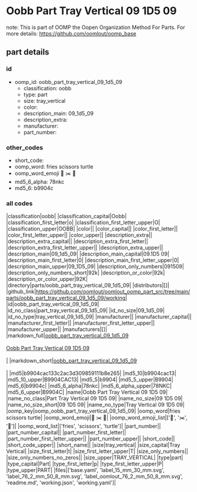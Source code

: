 # Oobb Part Tray Vertical 09 1D5 09  

note: This is part of OOMP the Oopen Organization Method For Parts. For more details: https://github.com/oomlout/oomp_base

##  part details





### id
* oomp_id: oobb_part_tray_vertical_09_1d5_09
  * classification: oobb
  * type: part
  * size: tray_vertical
  * color: 
  * description_main: 09_1d5_09
  * description_extra: 
  * manufacturer: 
  * part_number: 

### other_codes
* short_code: 
* oomp_word: fries scissors turtle
* oomp_word_emoji :fries: :scissors: :turtle:
* md5_6_alpha: 78nkc
* md5_6: b9904c

### all codes 
|classification|oobb|
|classification_capital|Oobb|
|classification_first_letter|o|
|classification_first_letter_upper|O|
|classification_upper|OOBB|
|color||
|color_capital||
|color_first_letter||
|color_first_letter_upper||
|color_upper||
|description_extra||
|description_extra_capital||
|description_extra_first_letter||
|description_extra_first_letter_upper||
|description_extra_upper||
|description_main|09_1d5_09|
|description_main_capital|09.1D5 09|
|description_main_first_letter|0|
|description_main_first_letter_upper|0|
|description_main_upper|09_1D5_09|
|description_only_numbers|091509|
|description_only_numbers_short|92k|
|description_or_color|92k|
|description_or_color_upper|92K|
|directory|parts/oobb_part_tray_vertical_09_1d5_09|
|distributors|[]|
|github_link|https://github.com/oomlout/oomlout_oomp_part_src/tree/main/parts/oobb_part_tray_vertical_09_1d5_09/working|
|id|oobb_part_tray_vertical_09_1d5_09|
|id_no_class|part_tray_vertical_09_1d5_09|
|id_no_size|09_1d5_09|
|id_no_type|tray_vertical_09_1d5_09|
|manufacturer||
|manufacturer_capital||
|manufacturer_first_letter||
|manufacturer_first_letter_upper||
|manufacturer_upper||
|manufacturers|[]|
|markdown_full|[oobb_part_tray_vertical_09_1d5_09](https://github.com/oomlout/oomlout_oomp_part_src/tree/main/parts/oobb_part_tray_vertical_09_1d5_09/working)<br>[](https://github.com/oomlout/oomlout_oomp_part_src/tree/main/parts/oobb_part_tray_vertical_09_1d5_09/working)<br>[Oobb Part Tray Vertical 09 1D5 09](https://github.com/oomlout/oomlout_oomp_part_src/tree/main/parts/oobb_part_tray_vertical_09_1d5_09/working)<br><br>|
|markdown_short|[oobb_part_tray_vertical_09_1d5_09](https://github.com/oomlout/oomlout_oomp_part_src/tree/main/parts/oobb_part_tray_vertical_09_1d5_09/working)<br><br>|
|md5|b9904cac133c2ac3d309859111b8e265|
|md5_10|b9904cac13|
|md5_10_upper|B9904CAC13|
|md5_5|b9904|
|md5_5_upper|B9904|
|md5_6|b9904c|
|md5_6_alpha|78nkc|
|md5_6_alpha_upper|78NKC|
|md5_6_upper|B9904C|
|name|Oobb Part Tray Vertical 09 1D5 09|
|name_no_class|Part Tray Vertical 09 1D5 09|
|name_no_size|09 1D5 09|
|name_no_size_short|09 1D5 09|
|name_no_type|Tray Vertical 09 1D5 09|
|oomp_key|oomp_oobb_part_tray_vertical_09_1d5_09|
|oomp_word|fries scissors turtle|
|oomp_word_emoji|:fries: :scissors: :turtle:|
|oomp_word_emoji_list|[':fries:', ':scissors:', ':turtle:']|
|oomp_word_list|['fries', 'scissors', 'turtle']|
|part_number||
|part_number_capital||
|part_number_first_letter||
|part_number_first_letter_upper||
|part_number_upper||
|short_code||
|short_code_upper||
|short_name||
|size|tray_vertical|
|size_capital|Tray Vertical|
|size_first_letter|t|
|size_first_letter_upper|T|
|size_only_numbers||
|size_only_numbers_no_zeros||
|size_upper|TRAY_VERTICAL|
|type|part|
|type_capital|Part|
|type_first_letter|p|
|type_first_letter_upper|P|
|type_upper|PART|
|files|['base.yaml', 'label_15_mm_30_mm.svg', 'label_76_2_mm_50_8_mm.svg', 'label_oomlout_76_2_mm_50_8_mm.svg', 'readme.md', 'working.json', 'working.yaml']|
